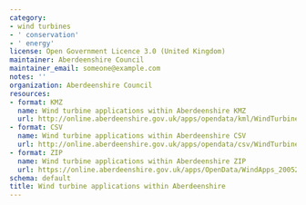 ```yaml
---
category:
- wind turbines
- ' conservation'
- ' energy'
license: Open Government Licence 3.0 (United Kingdom)
maintainer: Aberdeenshire Council
maintainer_email: someone@example.com
notes: ''
organization: Aberdeenshire Council
resources:
- format: KMZ
  name: Wind turbine applications within Aberdeenshire KMZ
  url: http://online.aberdeenshire.gov.uk/apps/opendata/kml/WindTurbineApps200520.kmz
- format: CSV
  name: Wind turbine applications within Aberdeenshire CSV
  url: http://online.aberdeenshire.gov.uk/apps/opendata/csv/WindTurbineApps_200520.csv
- format: ZIP
  name: Wind turbine applications within Aberdeenshire ZIP
  url: https://online.aberdeenshire.gov.uk/apps/OpenData/WindApps_200520.zip
schema: default
title: Wind turbine applications within Aberdeenshire
---
```

